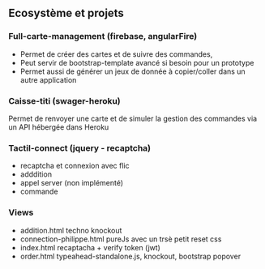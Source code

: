 ## Ecosystème et projets

### Full-carte-management (firebase, angularFire)

- Permet de créer des cartes et de suivre des commandes, 
- Peut servir de bootstrap-template avancé si besoin pour un prototype
- Permet aussi de générer un jeux de donnée à copier/coller dans un autre application

### Caisse-titi (swager-heroku)
Permet de renvoyer une carte et de simuler la gestion des commandes via un API hébergée dans Heroku

### Tactil-connect (jquery - recaptcha)

- recaptcha et connexion avec flic
- adddition
- appel server (non implémenté)
- commande

### Views

 - addition.html techno knockout
 - connection-philippe.html pureJs avec un trsè petit reset css
 - index.html recaptacha + verify token (jwt)
 - order.html typeahead-standalone.js, knockout, bootstrap popover
 




